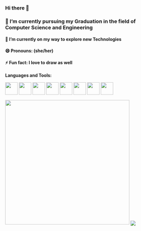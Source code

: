 ### Hi there 👋




###   🔭 I’m currently pursuing my Graduation in the field of Computer Science and Engineering
####  🌱 I’m currently on my way to explore new Technologies
####  😄 Pronouns: (she/her)
####  ⚡ Fun fact: I love to draw as well



**Languages and Tools:**  

<code><img height="40" src="https://upload.wikimedia.org/wikipedia/commons/1/18/ISO_C%2B%2B_Logo.svg"></code>
<code><img height="40" src="https://res.cloudinary.com/practicaldev/image/fetch/s--qo_Wp38Z--/c_limit%2Cf_auto%2Cfl_progressive%2Cq_auto%2Cw_880/https://dev-to-uploads.s3.amazonaws.com/i/e0nl7ziy1la7bpwj7rsp.png"></code>
<code><img height="40" src="https://upload.wikimedia.org/wikipedia/commons/4/4c/Typescript_logo_2020.svg"></code>
<code><img height="40" src="https://i.pinimg.com/originals/91/94/c9/9194c978fa63798b2e882e6fda5eb953.png"></code>
<code><img height="40" src="https://www.freepnglogos.com/uploads/javascript-png/javascript-logo-transparent-logo-javascript-images-3.png"></code>
<code><img height="40" src="https://www.w3.org/html/logo/downloads/HTML5_Badge_512.png"></code>
<code><img height="40" src="https://upload.wikimedia.org/wikipedia/commons/thumb/6/62/CSS3_logo.svg/240px-CSS3_logo.svg.png"></code>
<code><img height="40" src="https://upload.wikimedia.org/wikipedia/commons/thumb/3/38/Jupyter_logo.svg/1200px-Jupyter_logo.svg.png"></code>

<img src="https://github-readme-stats.vercel.app/api?username=MPragya-20&show_icons=true&theme=radical" width="400">
<img align="center" src="https://github-readme-stats.vercel.app/api/top-langs/?username=MPragya-20&theme=cobalt&langs_count=8&layout=compact" />


